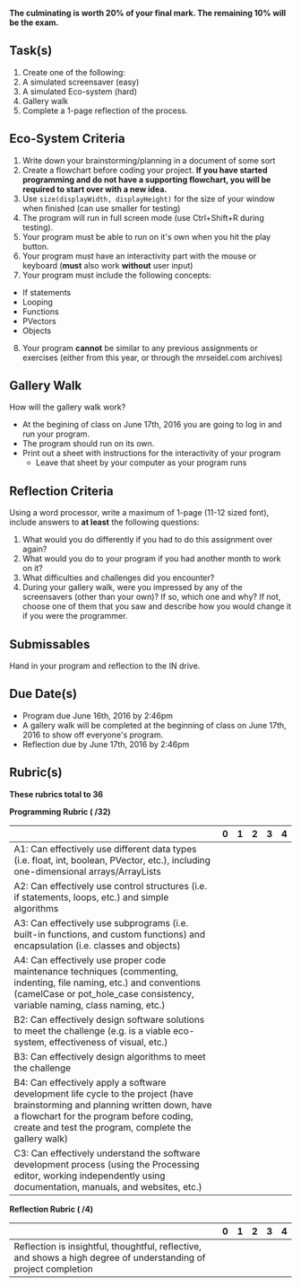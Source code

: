 **The culminating is worth 20% of your final mark.  The remaining 10% will be the exam.**

Task(s)
-------
1. Create one of the following:
  1. A simulated screensaver (easy)
  2. A simulated Eco-system (hard)
2. Gallery walk
3. Complete a 1-page reflection of the process.

Eco-System Criteria
--------
1. Write down your brainstorming/planning in a document of some sort
2. Create a flowchart before coding your project.  **If you have started programming and do not have a supporting flowchart, you will be required to start over with a new idea.**
3. Use ```size(displayWidth, displayHeight)``` for the size of your window when finished (can use smaller for testing)
4. The program will run in full screen mode (use Ctrl+Shift+R during testing).
5. Your program must be able to run on it's own when you hit the play button.
6. Your program must have an interactivity part with the mouse or keyboard (**must** also work **without** user input)
7. Your program must include the following concepts:
  * If statements
  * Looping
  * Functions
  * PVectors
  * Objects
8. Your program **cannot** be similar to any previous assignments or exercises (either from this year, or through the mrseidel.com archives)


Gallery Walk
------------
How will the gallery walk work?
* At the begining of class on June 17th, 2016 you are going to log in and run your program.  
* The program should run on its own.
* Print out a sheet with instructions for the interactivity of your program
  * Leave that sheet by your computer as your program runs

Reflection Criteria
---------
Using a word processor, write a maximum of 1-page (11-12 sized font), include answers to **at least** the following questions:

1. What would you do differently if you had to do this assignment over again?
2. What would you do to your program if you had another month to work on it?
3. What difficulties and challenges did you encounter?
4. During your gallery walk, were you impressed by any of the screensavers (other than your own)? If so, which one and why?  If not, choose one of them that you saw and describe how you would change it if you were the programmer.

Submissables
------------
Hand in your program and reflection to the IN drive.

Due Date(s)
----------
* Program due June 16th, 2016 by 2:46pm
* A gallery walk will be completed at the beginning of class on June 17th, 2016 to show off everyone's program.
* Reflection due by June 17th, 2016 by 2:46pm

Rubric(s)
---------
**These rubrics total to 36**

**Programming Rubric ( /32)**

| | 0 | 1 | 2 | 3 | 4 |
|---| --- | --- | --- | --- | --- |
| A1: Can effectively use different data types (i.e. float, int, boolean, PVector, etc.), including one-dimensional arrays/ArrayLists | | | | | |
| A2: Can effectively use control structures (i.e. if statements, loops, etc.) and simple algorithms | | | | | |
| A3: Can effectively use subprograms (i.e. built-in functions, and custom functions) and encapsulation (i.e. classes and objects) | | | | | |
| A4: Can effectively use proper code maintenance techniques (commenting, indenting, file naming, etc.) and conventions (camelCase or pot_hole_case consistency, variable naming, class naming, etc.) | | | | | |
| B2: Can effectively design software solutions to meet the challenge (e.g. is a viable eco-system, effectiveness of visual, etc.) | | | | | |
| B3: Can effectively design algorithms to meet the challenge | | | | | |
| B4: Can effectively apply a software development life cycle to the project (have brainstorming and planning written down, have a flowchart for the program before coding, create and test the program, complete the gallery walk) | | | | | |
| C3: Can effectively understand the software development process (using the Processing editor, working independently using documentation, manuals, and websites, etc.) | | | | | |


**Reflection Rubric ( /4)**

| | 0 | 1 | 2 | 3 | 4 |
|---| --- | --- | --- | --- | --- |
| Reflection is insightful, thoughtful, reflective, and shows a high degree of understanding of project completion  | | | | | |
